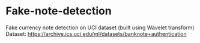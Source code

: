 # Fake-note-detection
Fake currency note detection on UCI dataset (built using Wavelet transform)
Dataset:
https://archive.ics.uci.edu/ml/datasets/banknote+authentication

